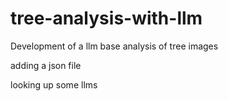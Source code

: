 # tree-analysis-with-llm
Development of a llm base analysis of tree images

adding a json file

looking up some llms
